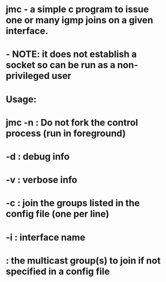 # jmc - a simple c program to issue one or many igmp joins on a given interface.
#     - NOTE: it does not establish a socket so can be run as a non-privileged user
#
# Usage:
#     jmc -n               : Do not fork the control process (run in foreground)
#         -d               : debug info
#         -v               : verbose info
#         -c <config file> : join the groups listed in the config file (one per line)
#         -i <interface>   : interface name 
#         <multicast addr> : the multicast group(s) to join if not specified in a config file
#
